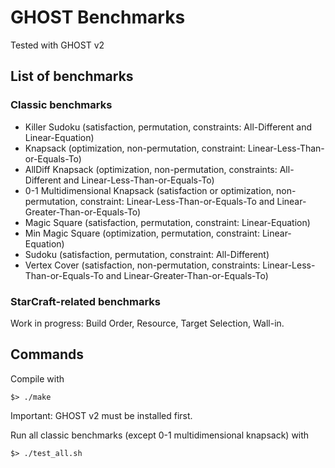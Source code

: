 # GHOST Benchmarks
Tested with GHOST v2

## List of benchmarks
### Classic benchmarks
- Killer Sudoku (satisfaction, permutation, constraints: All-Different and Linear-Equation)
- Knapsack (optimization, non-permutation, constraint: Linear-Less-Than-or-Equals-To)
- AllDiff Knapsack (optimization, non-permutation, constraints: All-Different and Linear-Less-Than-or-Equals-To)
- 0-1 Multidimensional Knapsack (satisfaction or optimization, non-permutation, constraint: Linear-Less-Than-or-Equals-To and Linear-Greater-Than-or-Equals-To)
- Magic Square (satisfaction, permutation, constraint: Linear-Equation)
- Min Magic Square (optimization, permutation, constraint: Linear-Equation)
- Sudoku (satisfaction, permutation, constraint: All-Different)
- Vertex Cover (satisfaction, non-permutation, constraints: Linear-Less-Than-or-Equals-To and Linear-Greater-Than-or-Equals-To)

### StarCraft-related benchmarks
Work in progress: Build Order, Resource, Target Selection, Wall-in.

## Commands

Compile with
```shell
$> ./make
```
Important: GHOST v2 must be installed first.

Run all classic benchmarks (except 0-1 multidimensional knapsack) with
```shell
$> ./test_all.sh
```
